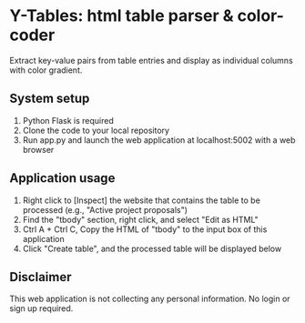 # Y-Tables: html table parser & color-coder
Extract key-value pairs from table entries and display as individual columns with color gradient.

## System setup
1. Python Flask is required
2. Clone the code to your local repository
3. Run app.py and launch the web application at localhost:5002 with a web browser

## Application usage
1. Right click to [Inspect] the website that contains the table to be processed (e.g., "Active project proposals")
2. Find the "tbody" section, right click, and select "Edit as HTML"
3. Ctrl A + Ctrl C, Copy the HTML of "tbody" to the input box of this application
4. Click "Create table", and the processed table will be displayed below

## Disclaimer
This web application is not collecting any personal information. No login or sign up required.
